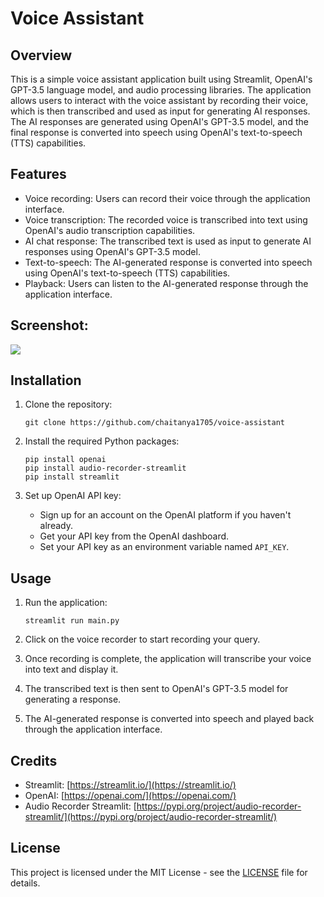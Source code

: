 # Voice Assistant

## Overview
This is a simple voice assistant application built using Streamlit, OpenAI's GPT-3.5 language model, and audio processing libraries. The application allows users to interact with the voice assistant by recording their voice, which is then transcribed and used as input for generating AI responses. The AI responses are generated using OpenAI's GPT-3.5 model, and the final response is converted into speech using OpenAI's text-to-speech (TTS) capabilities.

## Features
- Voice recording: Users can record their voice through the application interface.
- Voice transcription: The recorded voice is transcribed into text using OpenAI's audio transcription capabilities.
- AI chat response: The transcribed text is used as input to generate AI responses using OpenAI's GPT-3.5 model.
- Text-to-speech: The AI-generated response is converted into speech using OpenAI's text-to-speech (TTS) capabilities.
- Playback: Users can listen to the AI-generated response through the application interface.

## Screenshot:
<img src="https://github.com/chaitanya1705/voice-assistant/assets/128997716/c6636ad7-4af3-493b-be2a-5b4b65bba3c2">



## Installation
1. Clone the repository:
    ```
    git clone https://github.com/chaitanya1705/voice-assistant
    ```

2. Install the required Python packages:
    ```
    pip install openai
    pip install audio-recorder-streamlit
    pip install streamlit
    ```

3. Set up OpenAI API key:
    - Sign up for an account on the OpenAI platform if you haven't already.
    - Get your API key from the OpenAI dashboard.
    - Set your API key as an environment variable named `API_KEY`.

## Usage
1. Run the application:
    ```
    streamlit run main.py
    ```

2. Click on the voice recorder to start recording your query.
3. Once recording is complete, the application will transcribe your voice into text and display it.
4. The transcribed text is then sent to OpenAI's GPT-3.5 model for generating a response.
5. The AI-generated response is converted into speech and played back through the application interface.

## Credits
- Streamlit: [https://streamlit.io/](https://streamlit.io/)
- OpenAI: [https://openai.com/](https://openai.com/)
- Audio Recorder Streamlit: [https://pypi.org/project/audio-recorder-streamlit/](https://pypi.org/project/audio-recorder-streamlit/)



## License
This project is licensed under the MIT License - see the [LICENSE](LICENSE) file for details.
